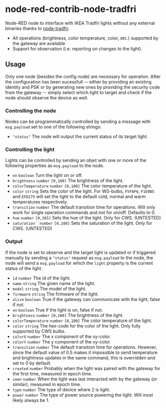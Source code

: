 # node-red-contrib-node-tradfri

Node-RED node to interface with IKEA Tradfri lights without any external binaries thanks to [node-tradfri](https://github.com/AlCalzone/node-tradfri-client).

* All operations (brightness, color temperature, color, etc.) supported by the gateway are available
* Support for observation (i.e. reporting on changes to the light).

## Usage
Only one node (besides the config node) are necessary for operation. After the configuration has been sucessfull -- either by providing an existing identity and PSK or by generating new ones by providing the security code from the gateway -- simply select which light to target and check if the node should observe the device as well.

### Controlling the node
Nodes can be programmatically controlled by sending a message with `msg.payload` set to one of the following strings:
* `"status"` The node will output the current status of its target light.

### Controlling the light
Lights can be controlled by sending an objet with one or more of the following properties as `msg.payload` to the node.
* `on` `boolean` Turn the light on or off.
* `brightness` `number` `[0,100]` The brightness of the light.
* `colorTemperature` `number` `[0,100]` The color temperature of the light.
* `color` `string` Sets the color of the light. For WS-bulbs, `F5FAF6`, `F1E0B5` and `EFD275` will set the light to the default cold, normal and warm temperatures respectively.
* `transition` `number` The default transition time for operations. Will only work for single operation commands and not for on/off. Defaults to 0. 
* `hue` `number` `[0,365]` Sets the hue of the light. Only for CWS. (UNTESTED)
* `saturation``number` `[0,100]` Sets the saturation of the light. Only for CWS. (UNTESTED)

### Output
If the node is set to observe and the target light is updated or if triggered manually by sending a `"status"` request as `msg.payload` to the node, the node will send a `msg.payload` for which the `light` property is the current status of the light.
* `id` `number` The id of the light.
* `name` `string` The given name of the light.
* `model` `string` The model of the light.
* `firmware` `string` The firmware of the light.
* `alive` `boolean` True if the gateway can communicate with the light, false if not.
* `on` `boolean` True if the light is on, false if not.
* `brightness` `number` `[0,100]` The brightness of the light.
* `colorTemperature` `number` `[0,100]` The color temperature of the light.
* `color` `string` The hex-code for the color of the light. Only fully supported by CWS bulbs.
* `colorX` `number` The x component of the xy-color.
* `colorY` `number` The y component of the xy-color.
* `transition` `number` The default transition time for operations. However, since the default value of 0.5 makes it impossible to send temperature and brightness updates in the same command, this is overridden and set to 0 by default.
* `created` `number` Probably when the light was paired with the gateway for the first time, measured in epoch time.
* `seen` `number` When the light was last interacted with by the gateway (or similar), measured in epoch time.
* `type` `number` The type of device where 2 is light.
* `power` `number` The type of power source powering the light. Will most likely always be 1.
